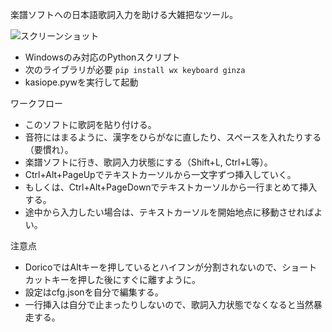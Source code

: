 楽譜ソフトへの日本語歌詞入力を助ける大雑把なツール。

![スクリーンショット](https://i.imgur.com/zoo2vy1.png)

- Windowsのみ対応のPythonスクリプト
- 次のライブラリが必要 `pip install wx keyboard ginza`
- kasiope.pywを実行して起動

ワークフロー
- このソフトに歌詞を貼り付ける。
- 音符にはまるように、漢字をひらがなに直したり、スペースを入れたりする（要慣れ）。
- 楽譜ソフトに行き、歌詞入力状態にする（Shift+L, Ctrl+L等）。
- Ctrl+Alt+PageUpでテキストカーソルから一文字ずつ挿入していく。
- もしくは、Ctrl+Alt+PageDownでテキストカーソルから一行まとめて挿入する。
- 途中から入力したい場合は、テキストカーソルを開始地点に移動させればよい。

注意点
- DoricoではAltキーを押しているとハイフンが分割されないので、ショートカットキーを押した後にすぐに離すように。
- 設定はcfg.jsonを自分で編集する。
- 一行挿入は自分で止まったりしないので、歌詞入力状態でなくなると当然暴走する。